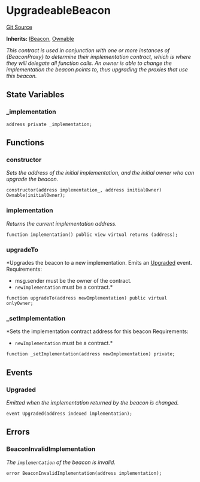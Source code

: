 # UpgradeableBeacon
[Git Source](https://github.com/metacontract/mc/blob/0cf91165f9ec2cbeeba800a4baf4e81e2df5c3bb/src/devkit/Flattened.sol)

**Inherits:**
[IBeacon](/src/devkit/Flattened.sol/interface.IBeacon.md), [Ownable](/src/devkit/Flattened.sol/abstract.Ownable.md)

*This contract is used in conjunction with one or more instances of {BeaconProxy} to determine their
implementation contract, which is where they will delegate all function calls.
An owner is able to change the implementation the beacon points to, thus upgrading the proxies that use this beacon.*


## State Variables
### _implementation

```solidity
address private _implementation;
```


## Functions
### constructor

*Sets the address of the initial implementation, and the initial owner who can upgrade the beacon.*


```solidity
constructor(address implementation_, address initialOwner) Ownable(initialOwner);
```

### implementation

*Returns the current implementation address.*


```solidity
function implementation() public view virtual returns (address);
```

### upgradeTo

*Upgrades the beacon to a new implementation.
Emits an [Upgraded](/src/devkit/Flattened.sol/contract.UpgradeableBeacon.md#upgraded) event.
Requirements:
- msg.sender must be the owner of the contract.
- `newImplementation` must be a contract.*


```solidity
function upgradeTo(address newImplementation) public virtual onlyOwner;
```

### _setImplementation

*Sets the implementation contract address for this beacon
Requirements:
- `newImplementation` must be a contract.*


```solidity
function _setImplementation(address newImplementation) private;
```

## Events
### Upgraded
*Emitted when the implementation returned by the beacon is changed.*


```solidity
event Upgraded(address indexed implementation);
```

## Errors
### BeaconInvalidImplementation
*The `implementation` of the beacon is invalid.*


```solidity
error BeaconInvalidImplementation(address implementation);
```

